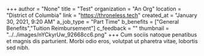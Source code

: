 +++
author = "None"
title = "Test"
organization = "An Org"
location = "District of Columbia"
link = "https://throneless.tech"
created_at = "January 30, 2021, 9:20 AM"
a_job_type = "Part Time"
b_benefits = ["General Benefits","Tuition Reimbursement"]
c_feedback = ""
thumbnail = "../../images/nYCkyrUw_92668cc6.png"
+++
Cum sociis natoque penatibus et magnis dis parturient. Morbi odio eros, volutpat ut pharetra vitae, lobortis sed nibh.